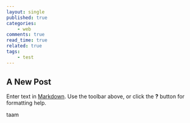 ```yaml
---
layout: single
published: true
categories:
    - web
comments: true
read_time: true
related: true
tags:
    - test
---
```

## A New Post

Enter text in [Markdown](http://daringfireball.net/projects/markdown/). Use the toolbar above, or click the **?** button for formatting help.

taam